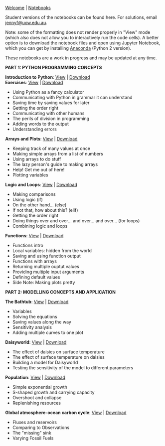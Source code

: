 [Welcome](../README.md) | [Notebooks](notebook-list.md)

Student versions of the notebooks can be found here. For solutions, email jennyf@uow.edu.au.

Note: some of the formatting does not render properly in "View" mode (which also does not allow you to interactively run the code cells). A better option is to download the notebook files and open using Jupyter Notebook, which you can get by installing [Anaconda](https://www.anaconda.com/download/) (Python 2 version).

These notebooks are a work in progress and may be updated at any time.

**PART 1: PYTHON PROGRAMMING CONCEPTS**

**Introduction to Python**:   [View](http://nbviewer.jupyter.org/github/jennyfisher/computing-modelling-earthsci/blob/master/notebooks/Week2_Intro-to-Python.ipynb) |  [Download](Week2_Intro-to-Python.ipynb) <br>
**Exercises**: [View](http://nbviewer.jupyter.org/github/jennyfisher/computing-modelling-earthsci/blob/master/notebooks/Week2_Exercises.ipynb) |  [Download](Week2_Exercises.ipynb)
- Using Python as a fancy calculator
- Communicating with Python in grammar it can understand
- Saving time by saving values for later
- Getting the order right
- Communicating with other humans
- The perils of division in programming
- Adding words to the output
- Understanding errors

**Arrays and Plots**: [View](http://nbviewer.jupyter.org/github/jennyfisher/computing-modelling-earthsci/blob/master/notebooks/Week3_Arrays-Plots.ipynb) |  [Download](Week3_Arrays-Plots.ipynb)
- Keeping track of many values at once
- Making simple arrays from a list of numbers
- Using arrays to do stuff
- The lazy person's guide to making arrays
- Help! Get me out of here!
- Plotting variables

**Logic and Loops**: [View](http://nbviewer.jupyter.org/github/jennyfisher/computing-modelling-earthsci/blob/master/notebooks/Week4_Logic-Loops.ipynb) |  [Download](Week4_Logic-Loops.ipynb)
- Making comparisons
- Using logic (if)
- On the other hand... (else)
- If not that, how about this? (elif)
- Getting the order right
- Doing things over and over... and over... and over... (for loops)
- Combining logic and loops

**Functions**: [View](http://nbviewer.jupyter.org/github/jennyfisher/computing-modelling-earthsci/blob/master/notebooks/Week5_Functions.ipynb ) |  [Download](Week5_Functions.ipynb)
- Functions intro
- Local variables: hidden from the world
- Saving and using function output
- Functions with arrays
- Returning multiple ouptut values
- Providing multiple input arguments
- Defining default values
- Side Note: Making plots pretty

**PART 2: MODELLING CONCEPTS AND APPLICATION** 

**The Bathtub**: [View](http://nbviewer.jupyter.org/github/jennyfisher/computing-modelling-earthsci/blob/master/notebooks/Week6_TheBathtub.ipynb) |  [Download](Week6_TheBathtub.ipynb)
- Variables
- Solving the equations
- Saving values along the way
- Sensitivity analysis
- Adding multiple curves to one plot

**Daisyworld**: [View](http://nbviewer.jupyter.org/github/jennyfisher/computing-modelling-earthsci/blob/master/notebooks/Week7_Daisyworld.ipynb) |  [Download](Week7_Daisyworld.ipynb)
- The effect of daisies on surface temperature
- The effect of surface temperature on daisies
- Building a model for Daisyworld
- Testing the sensitivity of the model to different parameters

**Population**: [View](http://nbviewer.jupyter.org/github/jennyfisher/computing-modelling-earthsci/blob/master/notebooks/Week8_Population-Model.ipynb) |  [Download](Week8_Population-Model.ipynb)
- Simple exponential growth
- S-shaped growth and carrying capacity
- Overshoot and collapse
- Replenishing resources

**Global atmosphere-ocean carbon cycle**: [View](http://nbviewer.jupyter.org/github/jennyfisher/computing-modelling-earthsci/blob/master/notebooks/Week9_Carbon-Cycle.ipynb) |  [Download](Week9_Carbon-Cycle.ipynb)
- Fluxes and reservoirs
- Comparing to Observations
- The "missing" sink
- Varying Fossil Fuels
